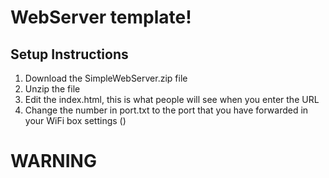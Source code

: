 # WebServer template!

## Setup Instructions
1. Download the SimpleWebServer.zip file
2. Unzip the file
3. Edit the index.html, this is what people will see when you enter the URL
4. Change the number in port.txt to the port that you have forwarded in your WiFi box settings ()

# WARNING
